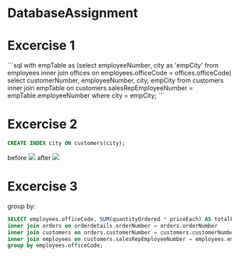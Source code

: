 # DatabaseAssignment

<h1>Excercise 1</h1>
```sql
with empTable as (select employeeNumber, city as 'empCity' from employees 
inner join offices on employees.officeCode = offices.officeCode) 
select customerNumber, employeeNumber, city, empCity from customers 
inner join empTable on customers.salesRepEmployeeNumber = empTable.employeeNumber where city = empCity;
```
<h1>Excercise 2</h1> 

```sql
CREATE INDEX city ON customers(city);
```
before
<img src="https://github.com/Hallur20/DatabaseAssignment6/blob/master/before_indexes_ex1.png"/>
after
<img src="https://github.com/Hallur20/DatabaseAssignment6/blob/master/after_indexes_ex2.png"/>
<h1>Excercise 3</h1>
group by:

```sql
SELECT employees.officeCode, SUM(quantityOrdered * priceEach) AS totalPrice from orderdetails 
inner join orders on orderdetails.orderNumber = orders.orderNumber
inner join customers on orders.customerNumber = customers.customerNumber
inner join employees on customers.salesRepEmployeeNumber = employees.employeeNumber
group by employees.officeCode;
```
